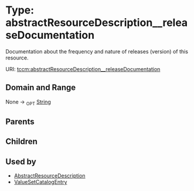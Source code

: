 
# Type: abstractResourceDescription__releaseDocumentation


Documentation about the frequency and nature of releases (version) of this resource.

URI: [tccm:abstractResourceDescription__releaseDocumentation](https://hotecosystem.org/tccm/abstractResourceDescription__releaseDocumentation)


## Domain and Range

None ->  <sub>OPT</sub> [String](types/String.md)

## Parents


## Children


## Used by

 * [AbstractResourceDescription](AbstractResourceDescription.md)
 * [ValueSetCatalogEntry](ValueSetCatalogEntry.md)
